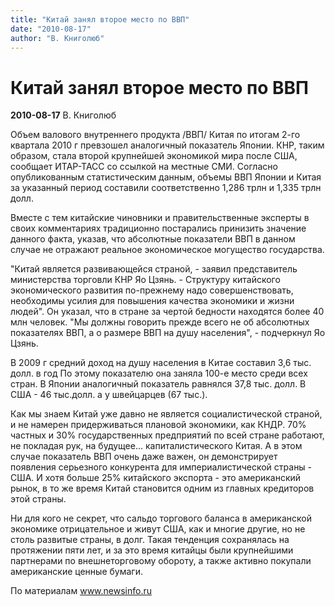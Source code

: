 ```yaml
---
title: "Китай занял второе место по ВВП"
date: "2010-08-17"
author: "В. Книголюб"
---
```


# Китай занял второе место по ВВП

**2010-08-17** В. Книголюб

Объем валового внутреннего продукта /ВВП/ Китая по итогам 2-го квартала 2010 г превзошел аналогичный показатель Японии. КНР, таким образом, стала второй крупнейшей экономикой мира после США, сообщает ИТАР-ТАСС со ссылкой на местные СМИ. Согласно опубликованным статистическим данным, объемы ВВП Японии и Китая за указанный период составили соответственно 1,286 трлн и 1,335 трлн долл.

Вместе с тем китайские чиновники и правительственные эксперты в своих комментариях традиционно постарались принизить значение данного факта, указав, что абсолютные показатели ВВП в данном случае не отражают реальное экономическое могущество государства.

"Китай является развивающейся страной, - заявил представитель министерства торговли КНР Яо Цзянь. - Структуру китайского экономического развития по-прежнему надо совершенствовать, необходимы усилия для повышения качества экономики и жизни людей". Он указал, что в стране за чертой бедности находятся более 40 млн человек. "Мы должны говорить прежде всего не об абсолютных показателях ВВП, а о размере ВВП на душу населения", - подчеркнул Яо Цзянь.

В 2009 г средний доход на душу населения в Китае составил 3,6 тыс. долл. в год По этому показателю она заняла 100-е место среди всех стран. В Японии аналогичный показатель равнялся 37,8 тыс. долл. В США - 46 тыс.долл. а у швейцарцев (67 тыс.).

Как мы знаем Китай уже давно не является социалистической страной, и не намерен придерживаться плановой экономики, как КНДР. 70% частных и 30% государственных предприятий по всей стране работают, не покладая рук, на будущее... капиталистического Китая. А в этом случае показатель ВВП очень даже важен, он демонстрирует появления серьезного конкурента для империалистической страны - США. И хотя больше 25% китайского экспорта - это американский рынок, в то же время Китай становится одним из главных кредиторов этой страны.

Ни для кого не секрет, что сальдо торгового баланса в американской экономике отрицательное и живут США, как и многие другие, но не столь развитые страны, в долг. Такая тенденция сохранялась на протяжении пяти лет, и за это время китайцы были крупнейшими партнерами по внешнеторговому обороту, а также активно покупали американские ценные бумаги.

По материалам www.newsinfo.ru